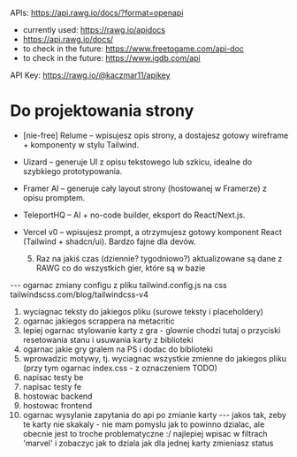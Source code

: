 APIs:
https://api.rawg.io/docs/?format=openapi

- currently used: https://rawg.io/apidocs
- https://api.rawg.io/docs/
- to check in the future: https://www.freetogame.com/api-doc
- to check in the future: https://www.igdb.com/api

API Key:
https://rawg.io/@kaczmar11/apikey

# Do projektowania strony

- [nie-free] Relume – wpisujesz opis strony, a dostajesz gotowy wireframe + komponenty w stylu Tailwind.

- Uizard – generuje UI z opisu tekstowego lub szkicu, idealne do szybkiego prototypowania.
- Framer AI – generuje cały layout strony (hostowanej w Framerze) z opisu promptem.
- TeleportHQ – AI + no-code builder, eksport do React/Next.js.
- Vercel v0 – wpisujesz prompt, a otrzymujesz gotowy komponent React (Tailwind + shadcn/ui). Bardzo fajne dla devów.

  5. Raz na jakiś czas (dziennie? tygodniowo?) aktualizowane są dane z RAWG co do wszystkich gier, które są w bazie

--- ogarnac zmiany configu z pliku tailwind.config.js na css
tailwindscss.com/blog/tailwindcss-v4

1. wyciagnac teksty do jakiegos pliku (surowe teksty i placeholdery)
2. ogarnac jakiegos scrappera na metacritic
3. lepiej ogarnac stylowanie karty z gra - glownie chodzi tutaj o przyciski resetowania stanu i usuwania karty z biblioteki
4. ogarnac jakie gry gralem na PS i dodac do biblioteki
5. wprowadzic motywy, tj. wyciagnac wszystkie zmienne do jakiegos pliku (przy tym ogarnac index.css - z oznaczeniem TODO)
6. napisac testy be
7. napisac testy fe
8. hostowac backend
9. hostowac frontend
10. ogarnac wysylanie zapytania do api po zmianie karty --- jakos tak, zeby te karty nie skakaly - nie mam pomyslu jak to powinno dzialac, ale obecnie jest to troche problematyczne :/ najlepiej wpisac w filtrach 'marvel' i zobaczyc jak to dziala jak dla jednej karty zmieniasz status
